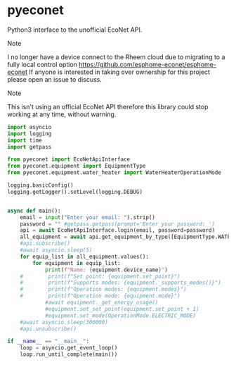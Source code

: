 # pyeconet
Python3 interface to the unofficial EcoNet API.

> [!NOTE]
> I no longer have a device connect to the Rheem cloud due to migrating to a fully local control option 
> https://github.com/esphome-econet/esphome-econet
> If anyone is interested in taking over ownership for this project please open an issue to discuss.

> [!NOTE]
> This isn't using an official EcoNet API therefore this library could stop working at any time, without warning.



```python
import asyncio
import logging
import time
import getpass

from pyeconet import EcoNetApiInterface
from pyeconet.equipment import EquipmentType
from pyeconet.equipment.water_heater import WaterHeaterOperationMode

logging.basicConfig()
logging.getLogger().setLevel(logging.DEBUG)


async def main():
    email = input("Enter your email: ").strip()
    password = "" #getpass.getpass(prompt='Enter your password: ')
    api = await EcoNetApiInterface.login(email, password=password)
    all_equipment = await api.get_equipment_by_type([EquipmentType.WATER_HEATER, EquipmentType.THERMOSTAT])
    #api.subscribe()
    #await asyncio.sleep(5)
    for equip_list in all_equipment.values():
        for equipment in equip_list:
            print(f"Name: {equipment.device_name}")
    #        print(f"Set point: {equipment.set_point}")
    #        print(f"Supports modes: {equipment._supports_modes()}")
    #        print(f"Operation modes: {equipment.modes}")
    #        print(f"Operation mode: {equipment.mode}")
            #await equipment._get_energy_usage()
            #equipment.set_set_point(equipment.set_point + 1)
            #equipment.set_mode(OperationMode.ELECTRIC_MODE)
    #await asyncio.sleep(300000)
    #api.unsubscribe()

if __name__ == "__main__":
    loop = asyncio.get_event_loop()
    loop.run_until_complete(main())
```